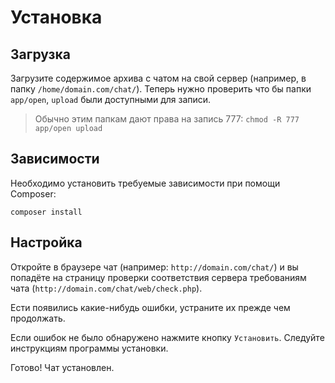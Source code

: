 # Установка

## Загрузка

Загрузите содержимое архива с чатом на свой сервер (например, в папку `/home/domain.com/chat/`). 
Теперь нужно проверить что бы папки `app/open`, `upload` были доступными для записи.

> Обычно этим папкам дают права на запись 777: `chmod -R 777 app/open upload`

## Зависимости
Необходимо установить требуемые зависимости при помощи Composer:
```
composer install
```

## Настройка

Откройте в браузере чат (например: `http://domain.com/chat/`) и вы попадёте на страницу проверки соответствия сервера требованиям чата (`http://domain.com/chat/web/check.php`). 

Ести появились какие-нибудь ошибки, устраните их прежде чем продолжать.

Если ошибок не было обнаружено нажмите кнопку `Установить`. Следуйте инструкциям программы установки.

Готово! Чат установлен.
